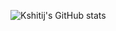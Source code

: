 ![Kshitij's GitHub stats](https://github-readme-stats.vercel.app/api?username=KshitijAdk&show_icons=true&theme=transparent)
